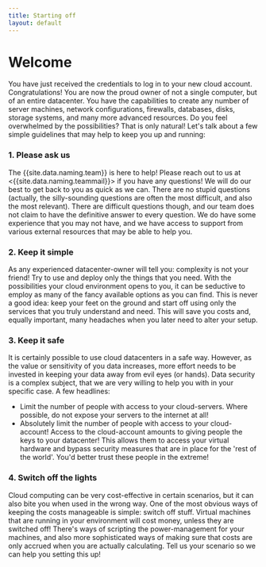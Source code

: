 ```yaml
---
title: Starting off
layout: default
---
```

# Welcome

You have just received the credentials to log in to your new cloud account. Congratulations! You are now the proud owner of not a single computer, but of an entire datacenter. You have the capabilities to create any number of server machines, network configurations, firewalls, databases, disks, storage systems, and many more advanced resources. Do you feel overwhelmed by the possibilities? That is only natural! Let's talk about a few simple guidelines that may help to keep you up and running:

### 1. Please ask us

The {{site.data.naming.team}} is here to help! Please reach out to us at <{{site.data.naming.teammail}}> if you have any questions! We will do our best to get back to you as quick as we can. There are no stupid questions (actually, the silly-sounding questions are often the most difficult, and also the most relevant). There are difficult questions though, and our team does not claim to have the definitive answer to every question. We do have some experience that you may not have, and we have access to support from various external resources that may be able to help you.

### 2. Keep it simple

As any experienced datacenter-owner will tell you: complexity is not your friend! Try to use and deploy only the things that you need. With the possibilities your cloud environment opens to you, it can be seductive to employ as many of the fancy available options as you can find. This is never a good idea: keep your feet on the ground and start off using only the services that you truly understand and need. This will save you costs and, equally important, many headaches when you later need to alter your setup.

### 3. Keep it safe

It is certainly possible to use cloud datacenters in a safe way. However, as the value or sensitivity of you data increases, more effort needs to be invested in keeping your data away from evil eyes (or hands). Data security is a complex subject, that we are very willing to help you with in your specific case. A few headlines:
- Limit the number of people with access to your cloud-servers. Where possible, do not expose your servers to the internet at all!
- Absolutely limit the number of people with access to your cloud-account! Access to the cloud-account amounts to giving people the keys to your datacenter! This allows them to access your virtual hardware and bypass security measures that are in place for the 'rest of the world'. You'd better trust these people in the extreme!

### 4. Switch off the lights

Cloud computing can be very cost-effective in certain scenarios, but it can also bite you when used in the wrong way.
One of the most obvious ways of keeping the costs manageable is simple: switch off stuff. Virtual machines that are running in your environment will cost money, unless they are switched off! There's ways of scripting the power-management for your machines, and also more sophisticated ways of making sure that costs are only accrued when you are actually calculating. Tell us your scenario so we can help you setting this up!


